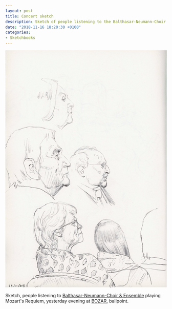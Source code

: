 ```yaml
---
layout: post
title: Concert sketch
description: Sketch of people listening to the Balthasar-Neumann-Choir & Ensemble
date: "2018-11-16 18:20:30 +0100"
categories:
- Sketchbooks
---
```


<img src="/images/Balthasar-Neumann-Chor-&-Ensemble_01.jpg"/>



Sketch, people listening to [Balthasar-Neumann-Choir & Ensemble](http://www.balthasar-neumann.com/) playing Mozart's Requiem, yesterday evening  at [BOZAR](https://www.bozar.be/en), ballpoint.
